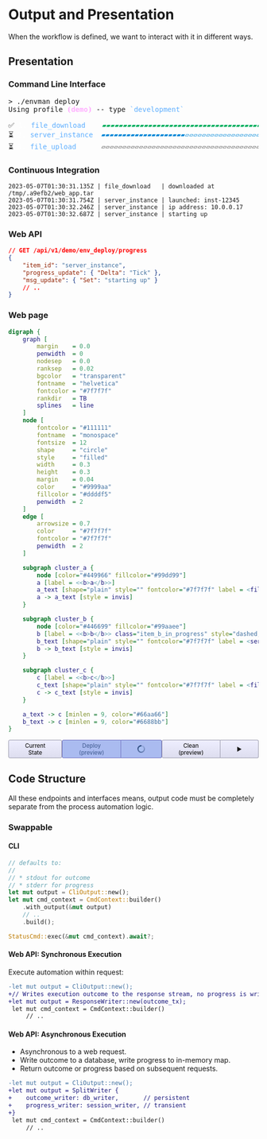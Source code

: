 # Output and Presentation

When the workflow is defined, we want to interact with it in different ways.

## Presentation

### Command Line Interface

<pre class="terminal">
<span class='shell'>&gt; </span><span class='cmd'>./envman</span> <span class='arg'>deploy</span>
Using profile <span style='color:#ffafff'><b>⦗demo⦘</b></span> -- type <span style='color:#5fafff'>`development`</span>

✅ <span style='color:#fff'>1.</span> <span style='color:#5fafff'>file_download</span>    <span style='color:#00af5f00; background-color:#00af5f' class="shell_progress_bar">▰▰▰▰▰▰▰▰▰▰▰▰▰▰▰▰▰▰▰▰▰▰▰▰▰▰▰▰▰▰▰▰▰▰▰▰▰▰▰▰</span> done!
⏳ <span style='color:#fff'>2.</span> <span style='color:#5fafff'>server_instance</span>  <span style='color:#0087d700; background-color:#0087d7' class="shell_progress_bar">▰▰▰▰▰▰▰▰▰▰▰▰▰▰▰▰▰▰▰▰▱▱▱▱▱▱▱▱▱▱▱▱▱▱▱▱▱▱▱▱</span> starting up <span style='color:#af00d7'>(el: 6s, eta: 0s)</span>
⏳ <span style='color:#fff'>3.</span> <span style='color:#5fafff'>file_upload</span>      <span style='color:#555'>▱▱▱▱▱▱▱▱▱▱▱▱▱▱▱▱▱▱▱▱▱▱▱▱▱▱▱▱▱▱▱▱▱▱▱▱▱▱▱▱</span> <span style='color:#af00d7'>(el: 0s, eta: 0s)</span>
</pre>


### Continuous Integration

```text
2023-05-07T01:30:31.135Z | file_download   | downloaded at /tmp/.a9efb2/web_app.tar
2023-05-07T01:30:31.754Z | server_instance | launched: inst-12345
2023-05-07T01:30:32.246Z | server_instance | ip address: 10.0.0.17
2023-05-07T01:30:32.687Z | server_instance | starting up
```


### Web API

```json
// GET /api/v1/demo/env_deploy/progress
{
    "item_id": "server_instance",
    "progress_update": { "Delta": "Tick" },
    "msg_update": { "Set": "starting up" }
    // ..
}
```


### Web page

<div class="column_half">

```dot process
digraph {
    graph [
        margin    = 0.0
        penwidth  = 0
        nodesep   = 0.0
        ranksep   = 0.02
        bgcolor   = "transparent"
        fontname  = "helvetica"
        fontcolor = "#7f7f7f"
        rankdir   = TB
        splines   = line
    ]
    node [
        fontcolor = "#111111"
        fontname  = "monospace"
        fontsize  = 12
        shape     = "circle"
        style     = "filled"
        width     = 0.3
        height    = 0.3
        margin    = 0.04
        color     = "#9999aa"
        fillcolor = "#ddddf5"
        penwidth  = 2
    ]
    edge [
        arrowsize = 0.7
        color     = "#7f7f7f"
        fontcolor = "#7f7f7f"
        penwidth  = 2
    ]

    subgraph cluster_a {
        node [color="#449966" fillcolor="#99dd99"]
        a [label = <<b>a</b>>]
        a_text [shape="plain" style="" fontcolor="#7f7f7f" label = <file<br/>download>]
        a -> a_text [style = invis]
    }

    subgraph cluster_b {
        node [color="#446699" fillcolor="#99aaee"]
        b [label = <<b>b</b>> class="item_b_in_progress" style="dashed,filled"]
        b_text [shape="plain" style="" fontcolor="#7f7f7f" label = <server<br/>instance>]
        b -> b_text [style = invis]
    }

    subgraph cluster_c {
        c [label = <<b>c</b>>]
        c_text [shape="plain" style="" fontcolor="#7f7f7f" label = <file<br/>upload>]
        c -> c_text [style = invis]
    }

    a_text -> c [minlen = 9, color="#66aa66"]
    b_text -> c [minlen = 9, color="#6688bb"]
}
```

</div><div class="column_half">

<div class="peace_button_container">
    <div class="peace_button">
        <div class="peace_button_label">Current<br/>State</div>
    </div>
    <div class="peace_button peace_button_left peace_button_running">
        <div class="peace_button_label">Deploy<br/>(preview)</div>
    </div>
    <div class="peace_button peace_button_right peace_button_running">
        <div class="peace_button_label"><div class="peace_button_spinner"></div></div>
    </div>
    <div class="peace_button peace_button_left">
        <div class="peace_button_label">Clean<br/>(preview)</div>
    </div>
    <div class="peace_button peace_button_right">
        <div class="peace_button_label">&#9654;</div>
    </div>
</div>

</div>


## Code Structure

All these endpoints and interfaces means, output code must be completely separate from the process automation logic.

### Swappable

#### CLI

```rust ,ignore
// defaults to:
//
// * stdout for outcome
// * stderr for progress
let mut output = CliOutput::new();
let mut cmd_context = CmdContext::builder()
    .with_output(&mut output)
    // ..
    .build();

StatusCmd::exec(&mut cmd_context).await?;
```

#### Web API: Synchronous Execution

Execute automation within request:

```diff
-let mut output = CliOutput::new();
+// Writes execution outcome to the response stream, no progress is written.
+let mut output = ResponseWriter::new(outcome_tx);
 let mut cmd_context = CmdContext::builder()
     // ..
```


#### Web API: Asynchronous Execution

* Asynchronous to a web request.
* Write outcome to a database, write progress to in-memory map.
* Return outcome or progress based on subsequent requests.

```diff
-let mut output = CliOutput::new();
+let mut output = SplitWriter {
+    outcome_writer: db_writer,       // persistent
+    progress_writer: session_writer, // transient
+}
 let mut cmd_context = CmdContext::builder()
     // ..
```

<details style="display: none;">
<summary>How To Hold Output</summary>

`output` is passed into the commands to output progress. Presenting the outcome of a command is still a responsibility of the caller.

```rust ,ignore
let mut output = CliOutput::new();
let mut cmd_context = CmdContext::builder()
    .with_output(&mut output)
    // ..
    .build();

StatusCmd::exec(&mut cmd_context).await?;
```

```rust ,ignore
let mut flow_context = FlowContext::builder()
    // ..
    .build();

let mut output = CliOutput::new();
StatusCmd::exec(&mut flow_context, &mut output).await?;
```

</details>

<style type="text/css">
.peace_button_container {
    display: flex;
    flex-direction: row;
}
.peace_button {
    background: linear-gradient(0deg, #ddddee, #eeeeff);
    border: 1px solid #9999aa;
    border-radius: 3px;
    padding: 0.3em 0.7em;
    font-size: 0.8em;
    font-weight: 550;
    text-align: center;
    flex-grow: 1;
    flex-shrink: 1;
    flex-basis: auto;
    cursor: pointer;
    /**/
    display: flex;
    align-items: center;
    justify-content: center;
}
.peace_button:hover {
    background: linear-gradient(0deg, #eeeeff, #fafaff);
    border: 1px solid #bbbbcc;
}
.peace_button:active {
    background: linear-gradient(0deg, #d0d0e0, #e0e0f0);
    border: 1px solid #9090a0;
}
.peace_button_running,
.peace_button_running:hover,
.peace_button_running:active {
    /* background: linear-gradient(0deg, #aaaaee, #ccccff); */
    background-color: #aabbf0;
    background-image: none; /* disables gradient */
    color: #0022558f;
    border: 1px solid #7070c0;
}
.peace_button_label {
    flex-grow: 1;
    flex-shrink: 1;
    flex-basis: auto;
}
.peace_button_left,
.peace_button_left:hover,
.peace_button_left:active {
    border-bottom-right-radius: 0px;
    border-top-right-radius: 0px;
}
.peace_button_right,
.peace_button_right:hover,
.peace_button_right:active {
    border-left: 0px;
    border-bottom-left-radius: 0px;
    border-top-left-radius: 0px;
}
.peace_button_spinner {
    display: inline-block;
    vertical-align: text-bottom;
    border: 2px solid transparent;
    background-clip: border-box, content-box;
    background-image: conic-gradient(#0022551f, #002255ff), conic-gradient(#aabbf0ff, #aabbf0ff);
    background-size: 100%;
    background-origin: border-box, content-box;
    background-blend-mode: screen;
    border-radius: 50%;
    width: 1em;
    height: 1em;
    animation: 3.0s linear forwards 0.0s infinite peace_button_spinner;
}
@keyframes peace_button_spinner {
    0% {
        transform: rotate(0deg);
    }
    100% {
        transform: rotate(360deg);
    }
}
.item_b_in_progress ellipse {
    animation: 10.0s linear forwards 0.0s infinite item_b_in_progress;
}
@keyframes item_b_in_progress {
    0% {
        transform-origin: 101px -196.31px;
        transform: rotate(0deg);
    }
    100% {
        transform-origin: 101px -196.31px;
        transform: rotate(360deg);
    }
}
.shell_progress_bar {
    background-repeat: no-repeat;
    background-blend-mode: lighten;
    background-clip: text;
    background-size: 50px;
    text-fill-color: transparent;
    animation: 2.5s linear forwards 1.0s infinite shell_progress_bar;
}
@keyframes shell_progress_bar {
    0% {
        background-position-x: left;
        background-image: linear-gradient(90deg, #000000 0%, #ffffffff 90%, #000000 100%);
    }
    30% {
        background-position-x: right;
        background-image: linear-gradient(90deg, #000000 0%, #ffffffff 90%, #000000 100%);
    }
    31% {
        background-position-x: right;
        background-image: linear-gradient(90deg, #000000 0%, #000000 100%);
    }
}
</style>
